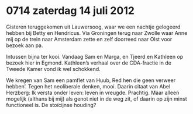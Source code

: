 # 0714 zaterdag 14 juli 2012
Gisteren teruggekomen uit Lauwersoog, waar we een nachtje gelogeerd hebben bij Betty en Hendricus. Via Groningen terug naar Zwolle waar Anne mij op de trein naar Amsterdam zette en zelf doorreed naar Olst voor bezoek aan pa.

Intussen bijna ter kooi. Vandaag Sam en Marga, en Tjeerd en Kathleen op bezoek hier in Egmond. Kathleen’s verhaal over de CDA-fractie in de Tweede Kamer vond ik wel schokkend.

We kregen van Sam een pamflet van Huub, Red hen die geen verweer hebben’. Tegen het neoliberale denken, mooi. Daarin citaat van Abel Herzberg: Ik versta onder leven: leven in vreugde. Prachtig. Maar alleen mogelijk (althans bij mij) als genot niet in de weg zit, of daarin op zijn minst functioneel is. De stoïcijnse houding?

